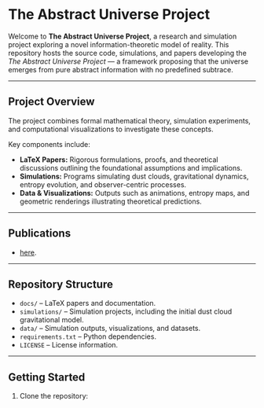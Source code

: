 # The Abstract Universe Project

Welcome to **The Abstract Universe Project**, a research and simulation project exploring a novel information-theoretic model of reality. 
This repository hosts the source code, simulations, and papers developing the *The Abstract Universe Project* — a framework proposing that the 
universe emerges from pure abstract information with no predefined subtrace.

---

## Project Overview

The project combines formal mathematical theory, simulation experiments, and computational visualizations to investigate these concepts.

Key components include:

- **LaTeX Papers:** Rigorous formulations, proofs, and theoretical discussions outlining the foundational assumptions and implications.
- **Simulations:** Programs simulating dust clouds, gravitational dynamics, entropy evolution, and observer-centric processes.
- **Data & Visualizations:** Outputs such as animations, entropy maps, and geometric renderings illustrating theoretical predictions.

---

## Publications

- [here](https://realsoft.com/abstract/).

---

## Repository Structure

- `docs/` – LaTeX papers and documentation.
- `simulations/` – Simulation projects, including the initial dust cloud gravitational model.
- `data/` – Simulation outputs, visualizations, and datasets.
- `requirements.txt` – Python dependencies.
- `LICENSE` – License information.

---

## Getting Started

1. Clone the repository:
